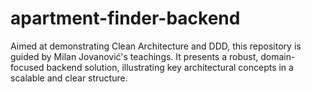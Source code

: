 # apartment-finder-backend
Aimed at demonstrating Clean Architecture and DDD, this repository is guided by Milan Jovanović's teachings. It presents a robust, domain-focused backend solution, illustrating key architectural concepts in a scalable and clear structure.
